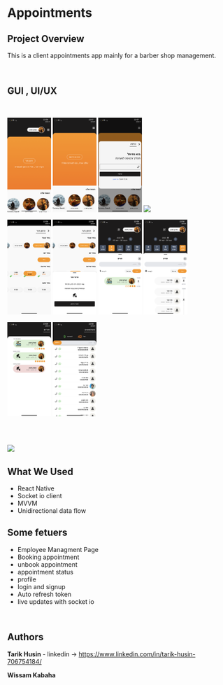 # Appointments



## Project Overview

This is a client appointments app mainly for a barber shop management.

</br>

## GUI , UI/UX

</br>


<p float="left">
  <img src="./git-imgs/main-page-loggedin.PNG" width="100" />
  <img src="./git-imgs/main-page-guest.PNG" width="100" /> 
  <img src="./git-imgs/login.PNG" width="100" />
  <img src="./git-imgs/1.jpg" width="100" />
</p>


<p float="left">
  <img src="./git-imgs/book-appointment-1.PNG" width="100" />
  <img src="./git-imgs/book-appointment-2.PNG" width="100" /> 
  <img src="./git-imgs/worker-appointment-list.PNG" width="100" />
  <img src="./git-imgs/worker-appointments-list-2.PNG" width="100" />
  </p>


<p float="left">
  <img src="./git-imgs/user-appointment.PNG" width="100" />
  <img src="./git-imgs/users-list.PNG" width="100" /> 
</p>


</br>
</br>

![](imgs/booking_system2.gif)

## What We Used

- React Native
- Socket io client
- MVVM
- Unidirectional data flow

## Some fetuers

- Employee Managment Page
- Booking appointment
- unbook appointment
- appointment status
- profile
- login and signup
- Auto refresh token
- live updates with socket io



</br>

## Authors

**Tarik Husin**  - linkedin -> https://www.linkedin.com/in/tarik-husin-706754184/

**Wissam Kabaha**  




